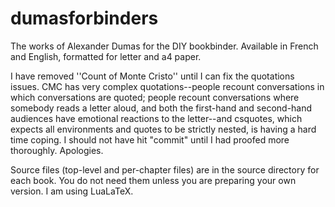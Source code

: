 # dumasforbinders
The works of Alexander Dumas for the DIY bookbinder. Available in French and English, formatted for letter and a4 paper.

I have removed ''Count of Monte Cristo'' until I can fix the quotations issues. CMC has very complex quotations--people recount conversations in which conversations are quoted; people recount conversations where somebody reads a letter aloud, and both the first-hand and second-hand audiences have emotional reactions to the letter--and csquotes, which expects all environments and quotes to be strictly nested, is having a hard time coping. I should not have hit "commit" until I had proofed more thoroughly. Apologies.

Source files (top-level and per-chapter files) are in the source directory for each book. You do not need them unless you are preparing your own version. I am using LuaLaTeX.
